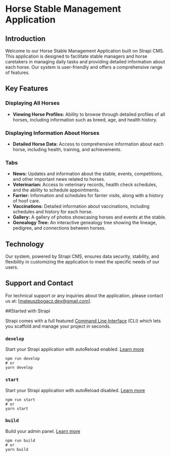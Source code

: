 # Horse Stable Management Application

## Introduction

Welcome to our Horse Stable Management Application built on Strapi CMS. This application is designed to facilitate stable managers and horse caretakers in managing daily tasks and providing detailed information about each horse. Our system is user-friendly and offers a comprehensive range of features.

## Key Features

### Displaying All Horses
- **Viewing Horse Profiles:** Ability to browse through detailed profiles of all horses, including information such as breed, age, and health history.

### Displaying Information About Horses
- **Detailed Horse Data:** Access to comprehensive information about each horse, including health, training, and achievements.

### Tabs
- **News:** Updates and information about the stable, events, competitions, and other important news related to horses.
- **Veterinarian:** Access to veterinary records, health check schedules, and the ability to schedule appointments.
- **Farrier:** Information and schedules for farrier visits, along with a history of hoof care.
- **Vaccinations:** Detailed information about vaccinations, including schedules and history for each horse.
- **Gallery:** A gallery of photos showcasing horses and events at the stable.
- **Genealogy Tree:** An interactive genealogy tree showing the lineage, pedigree, and connections between horses.

## Technology

Our system, powered by Strapi CMS, ensures data security, stability, and flexibility in customizing the application to meet the specific needs of our users.

## Support and Contact

For technical support or any inquiries about the application, please contact us at: [mateuszbogacz.dev@gmail.com].


##Started with Strapi

Strapi comes with a full featured [Command Line Interface](https://docs.strapi.io/dev-docs/cli) (CLI) which lets you scaffold and manage your project in seconds.

### `develop`

Start your Strapi application with autoReload enabled. [Learn more](https://docs.strapi.io/dev-docs/cli#strapi-develop)

```
npm run develop
# or
yarn develop
```

### `start`

Start your Strapi application with autoReload disabled. [Learn more](https://docs.strapi.io/dev-docs/cli#strapi-start)

```
npm run start
# or
yarn start
```

### `build`

Build your admin panel. [Learn more](https://docs.strapi.io/dev-docs/cli#strapi-build)

```
npm run build
# or
yarn build
```


